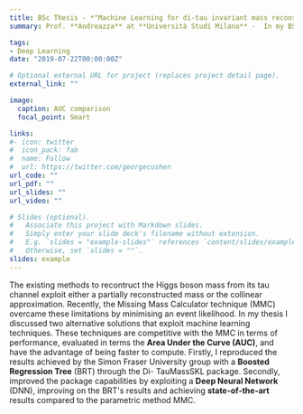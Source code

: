 ```yaml
---
title: BSc Thesis - *"Machine Learning for di-tau invariant mass reconstruction in ATLAS"*
summary: Prof. **Andreazza** at **Università Studi Milano** -  In my BSc thesis I exploited a Boosted Regreion Tree and a Neural Network to reconstruct the mass of the Higgs boson from its decay into tu leptons.

tags:
- Deep Learning
date: "2019-07-22T00:00:00Z"

# Optional external URL for project (replaces project detail page).
external_link: ""

image:
  caption: AUC comparison
  focal_point: Smart

links:
#- icon: twitter
#  icon_pack: fab
#  name: Follow
#  url: https://twitter.com/georgecushen
url_code: ""
url_pdf: ""
url_slides: ""
url_video: ""

# Slides (optional).
#   Associate this project with Markdown slides.
#   Simply enter your slide deck's filename without extension.
#   E.g. `slides = "example-slides"` references `content/slides/example-slides.md`.
#   Otherwise, set `slides = ""`.
slides: example
---
```


The existing methods to recontruct the Higgs boson mass from its tau channel exploit either a partially reconstructed mass or the collinear approximation. Recently, the Missing Mass Calculator technique (MMC) overcame these limitations by minimising an event likelihood. In my thesis I discussed two alternative solutions that exploit machine learning techniques. These techniques are competitive with the MMC in terms of performance, evaluated in terms the **Area Under the Curve (AUC)**, and have the advantage of being faster to compute. Firstly, I reproduced the results achieved by the Simon Fraser University group with a **Boosted Regression Tree** (BRT) through the Di-
TauMassSKL package. Secondly, improved the package capabilities by exploiting a **Deep Neural Network** (DNN), improving on the BRT's results and achieving **state-of-the-art** results compared to the parametric method MMC.

